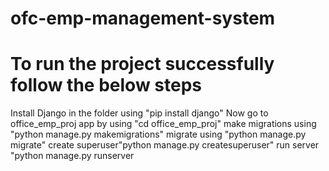 # ofc-emp-management-system
# To run the project successfully follow the below steps
Install Django in the folder using "pip install django"
Now go to office_emp_proj app by using "cd office_emp_proj"
make migrations using "python manage.py makemigrations"
migrate using "python manage.py migrate"
create superuser"python manage.py createsuperuser"
run server "python manage.py runserver
